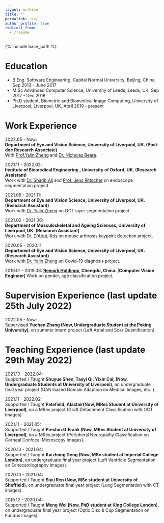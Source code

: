 ```yaml
---
layout: archive
title: ""
permalink: /cv/
author_profile: true
redirect_from:
  - /resume
---
```


{% include base_path %}

Education
======
* B.Eng. Software Engineering, Capital Normal University, Beijing, China, Sep 2013 - June 2017
* M.Sc Advanced Computer Science, University of Leeds, Leeds, UK, Sep 2017 - Dec 2018
* Ph.D student, Biometric and Biomedical Image Computing, University of Liverpool, Liverpool, UK, April 2019 - present


Work Experience
======
2022.05 - Now:  
**Department of Eye and Vision Science, University of Liverpool, UK. (Post-doc Research Associate)**   
With [Prof.Yalin Zheng](http://pcwww.liv.ac.uk/~yzheng/) and [Dr. Nicholas Beare](https://www.liverpool.ac.uk/life-course-and-medical-sciences/staff/nicholas-beare/).     

2021.11 - 2022.02:  
**Institute of Biomedical Engineering , University of Oxford, UK. (Research Assistant)**  
Work with [Dr. Sharib Ali](https://eng.ox.ac.uk/people/sharib-ali/) and [Prof.  Jens Rittscher](https://www.ndm.ox.ac.uk/team/jens-rittscher) on endoscope segmentation project. 

2021.09 - 2021.11:  
**Department of Eye and Vision Science, University of Liverpool, UK. (Research Assistant)**  
Work with [Dr. Yalin Zheng](https://www.liverpool.ac.uk/life-course-and-medical-sciences/staff/yalin-zheng/) on OCT layer segmentation project.  

2021.02 - 2021.06:  
**Department of Musculoskeletal and Ageing Sciences, University of Liverpool, UK. (Research Assistant)**  
Work with [Dr. D'Aout, Kris](https://www.liverpool.ac.uk/life-course-and-medical-sciences/staff/kris-daout/) on mouse arthrosis keypoint detection project.  

2020.05 - 2020.11:  
**Department of Eye and Vision Science, University of Liverpool, UK. (Research Assistant)**  
Work with [Dr. Yalin Zheng](https://www.liverpool.ac.uk/life-course-and-medical-sciences/staff/yalin-zheng/) on Covid-19 diagnosis project.

2019.01 - 2019.03: 
**[Remark Holdings](https://www.remarkholdings.com/), Chengdu, China. (Computer Vision Engineer)**
Work on gender, age classification project.  


Supervision Experience (last update 25th July 2022)
======
2022.05 - Now:  
Supervised **Yuchen Zhang (Now, Undergraduate Student at the Peking University)**, on summer intern project (Left Atrial and Scar Quantification).

Teaching Experience (last update 29th May 2022)
======

2021.10 - 2022.04:  
Supported / Taught **Shuyue Shen, Taoyi Qi, Yixin Cai, (Now, Undergraduate Students at University of Liverpool)**, on undergraduate final year project (GAN-based Domain Adaption on Medical Images, etc..).   

2021.11 - 2022.02:  
Supported / Taught **Patefield, Alastair(Now, MRes Student at University of Liverpool)**, on a MRes project (Graft Detachment Classification with OCT Images).   

2021.11 - 2021.05:  
Supported / Taught **Preston.G.Frank (Now, MRes Student at University of Liverpool)**, on a MRes project (Peripheral Neuropathy Classification on Corneal Confocal Microscopy Images).  

2020.10 - 2021.04:  
Supported / Taught **Kaizhong Deng (Now, MSc student at Imperial College London)**, on undergraduate final year project (Left Ventricle Segmentation on Echocardiography Images).  

2020.10 - 2021.04:  
Supported / Taught **Siyu Ren (Now, MSc student at University of Sheffield)**, on undergraduate final year project (Lung Segmentation with CT images).  

2019.12 - 2020.04:  
Supported / Taught **Meng Wei (Now, PhD student at King College London)**, on undergraduate final year project (Optic Disc & Cup Segmentation on Fundus Images).  


  



